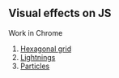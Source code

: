 ## Visual effects on JS

Work in Chrome

1. [Hexagonal grid](https://github.com/Nero28/visual-effects-js/tree/main/hexagonal)
2. [Lightnings](https://github.com/Nero28/visual-effects-js/tree/main/lightning)
3. [Particles](https://github.com/Nero28/visual-effects-js/tree/main/particles)